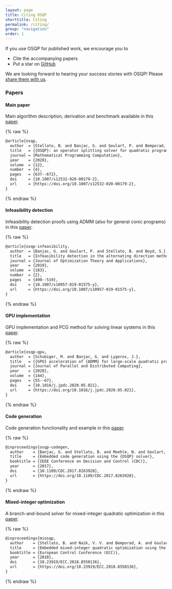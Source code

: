 ```yaml
---
layout: page
title: Citing OSQP
shorttitle: Citing
permalink: /citing/
group: "navigation"
order: 1
---
```


If you use OSQP for published work, we encourage you to

* Cite the accompanying papers
* Put a star on <a class="github-button" href="https://github.com/osqp/osqp" data-size="large" data-show-count="true" aria-label="Star osqp/osqp on GitHub">GitHub</a>

We are looking forward to hearing your success stories with OSQP! Please [share them with us](mailto:bartolomeo.stellato@gmail.com).


### Papers

#### Main paper
Main algorithm description, derivation and benchmark available in this [paper](https://web.stanford.edu/~boyd/papers/pdf/osqp.pdf).

{% raw %}
```latex
@article{osqp,
  author  = {Stellato, B. and Banjac, G. and Goulart, P. and Bemporad, A. and Boyd, S.},
  title   = {{OSQP}: an operator splitting solver for quadratic programs},
  journal = {Mathematical Programming Computation},
  year    = {2020},
  volume  = {12},
  number  = {4},
  pages   = {637--672},
  doi     = {10.1007/s12532-020-00179-2},
  url     = {https://doi.org/10.1007/s12532-020-00179-2},
}
```
{% endraw %}

#### Infeasibility detection
Infeasibility detection proofs using ADMM (also for general conic programs) in this [paper](https://stanford.edu/~boyd/papers/pdf/admm_infeas.pdf).

{% raw %}
```latex
@article{osqp-infeasibility,
  author  = {Banjac, G. and Goulart, P. and Stellato, B. and Boyd, S.},
  title   = {Infeasibility detection in the alternating direction method of multipliers for convex optimization},
  journal = {Journal of Optimization Theory and Applications},
  year    = {2019},
  volume  = {183},
  number  = {2},
  pages   = {490--519},
  doi     = {10.1007/s10957-019-01575-y},
  url     = {https://doi.org/10.1007/s10957-019-01575-y},
}
```
{% endraw %}

#### GPU implementation
GPU implementation and PCG method for solving linear systems in this [paper](https://doi.org/10.1016/j.jpdc.2020.05.021).

{% raw %}
```latex
@article{osqp-gpu,
  author  = {Schubiger, M. and Banjac, G. and Lygeros, J.},
  title   = {{GPU} acceleration of {ADMM} for large-scale quadratic programming},
  journal = {Journal of Parallel and Distributed Computing},
  year    = {2020},
  volume  = {144},
  pages   = {55--67},
  doi     = {10.1016/j.jpdc.2020.05.021},
  url     = {https://doi.org/10.1016/j.jpdc.2020.05.021},
}
```
{% endraw %}

#### Code generation
Code generation functionality and example in this [paper](https://stanford.edu/~boyd/papers/pdf/osqp_embedded.pdf).

{% raw %}
```latex
@inproceedings{osqp-codegen,
  author    = {Banjac, G. and Stellato, B. and Moehle, N. and Goulart, P. and Bemporad, A. and Boyd, S.},
  title     = {Embedded code generation using the {OSQP} solver},
  booktitle = {IEEE Conference on Decision and Control (CDC)},
  year      = {2017},
  doi       = {10.1109/CDC.2017.8263928},
  url       = {https://doi.org/10.1109/CDC.2017.8263928},
}
```
{% endraw %}

#### Mixed-integer optimization
A branch-and-bound solver for mixed-integer quadratic optimization in this [paper](https://stellato.io/assets/downloads/publications/2018/miosqp_ecc.pdf).

{% raw %}
```latex
@inproceedings{miosqp,
  author    = {Stellato, B. and Naik, V. V. and Bemporad, A. and Goulart, P. and Boyd, S.},
  title     = {Embedded mixed-integer quadratic optimization using the {OSQP} solver},
  booktitle = {European Control Conference (ECC)},
  year      = {2018},
  doi       = {10.23919/ECC.2018.8550136},
  url       = {https://doi.org/10.23919/ECC.2018.8550136},
}
```
{% endraw %}
